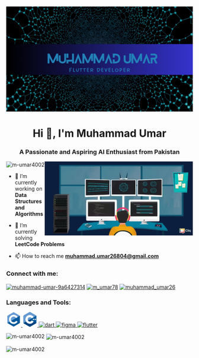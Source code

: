 ![logo](https://github.com/M-Umar4002/M-Umar4002/blob/main/banner.png)
<h1 align="center">Hi 👋, I'm Muhammad Umar</h1>
<h3 align="center">A Passionate and Aspiring AI Enthusiast from Pakistan</h3>

<img align="right" alt="coding" width="400" src="https://raw.githubusercontent.com/sarthakvs/sarthakvs/main/coding.gif">

<p align="left"> <img src="https://komarev.com/ghpvc/?username=m-umar4002&label=Profile%20views&color=0e75b6&style=flat" alt="m-umar4002" /> </p>

- 🔭 I’m currently working on **Data Structures and Algorithms**

- 🌱 I’m currently solving **LeetCode Problems**

- 📫 How to reach me **muhammad.umar26804@gmail.com**

<h3 align="left">Connect with me:</h3>
<p align="left">
<a href="https://linkedin.com/in/muhammad-umar-9a6427314" target="blank"><img align="center" src="https://raw.githubusercontent.com/rahuldkjain/github-profile-readme-generator/master/src/images/icons/Social/linked-in-alt.svg" alt="muhammad-umar-9a6427314" height="30" width="40" /></a>
<a href="https://instagram.com/m_umar78" target="blank"><img align="center" src="https://raw.githubusercontent.com/rahuldkjain/github-profile-readme-generator/master/src/images/icons/Social/instagram.svg" alt="m_umar78" height="30" width="40" /></a>
<a href="https://www.leetcode.com/muhammad_umar26" target="blank"><img align="center" src="https://raw.githubusercontent.com/rahuldkjain/github-profile-readme-generator/master/src/images/icons/Social/leet-code.svg" alt="muhammad_umar26" height="30" width="40" /></a>
</p>

<h3 align="left">Languages and Tools:</h3>
<p align="left"> <a href="https://www.cprogramming.com/" target="_blank" rel="noreferrer"> <img src="https://raw.githubusercontent.com/devicons/devicon/master/icons/c/c-original.svg" alt="c" width="40" height="40"/> </a> <a href="https://www.w3schools.com/cpp/" target="_blank" rel="noreferrer"> <img src="https://raw.githubusercontent.com/devicons/devicon/master/icons/cplusplus/cplusplus-original.svg" alt="cplusplus" width="40" height="40"/> </a> <a href="https://dart.dev" target="_blank" rel="noreferrer"> <img src="https://www.vectorlogo.zone/logos/dartlang/dartlang-icon.svg" alt="dart" width="40" height="40"/> </a> <a href="https://www.figma.com/" target="_blank" rel="noreferrer"> <img src="https://www.vectorlogo.zone/logos/figma/figma-icon.svg" alt="figma" width="40" height="40"/> </a> <a href="https://flutter.dev" target="_blank" rel="noreferrer"> <img src="https://www.vectorlogo.zone/logos/flutterio/flutterio-icon.svg" alt="flutter" width="40" height="40"/> </a> </p>

<p><img align="left" src="https://github-readme-stats.vercel.app/api/top-langs?username=m-umar4002&show_icons=true&locale=en&layout=compact" alt="m-umar4002" /></p>

<p>&nbsp;<img align="center" src="https://github-readme-stats.vercel.app/api?username=m-umar4002&show_icons=true&locale=en" alt="m-umar4002" /></p>

<p><img align="center" src="https://github-readme-streak-stats.herokuapp.com/?user=m-umar4002&" alt="m-umar4002" /></p>
